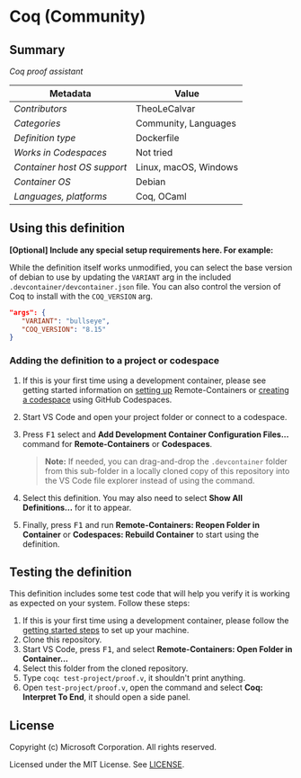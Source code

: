 # Coq (Community)

## Summary

*Coq proof assistant*

| Metadata                    | Value                                                                        |
|---------------------------- | -----------------------------------------------------------------------------|
| *Contributors*              | TheoLeCalvar                                                                 |
| *Categories*                | Community, Languages                                                         |
| *Definition type*           | Dockerfile                                                                   |
| *Works in Codespaces*       | Not tried                                                                    |
| *Container host OS support* | Linux, macOS, Windows                                                        |
| *Container OS*              | Debian                                                                       |
| *Languages, platforms*      | Coq, OCaml                                                                   |


## Using this definition

**[Optional] Include any special setup requirements here. For example:**

While the definition itself works unmodified, you can select the base version of debian to use by updating the `VARIANT` arg in the included `.devcontainer/devcontainer.json` file. You can also control the version of Coq to install with the `COQ_VERSION` arg.

```json
"args": { 
   "VARIANT": "bullseye",
   "COQ_VERSION": "8.15"
}
```

### Adding the definition to a project or codespace

1. If this is your first time using a development container, please see getting started information on [setting up](https://aka.ms/vscode-remote/containers/getting-started) Remote-Containers or [creating a codespace](https://aka.ms/ghcs-open-codespace) using GitHub Codespaces.

2. Start VS Code and open your project folder or connect to a codespace.

3. Press <kbd>F1</kbd> select and **Add Development Container Configuration Files...** command for **Remote-Containers** or **Codespaces**.

   > **Note:** If needed, you can drag-and-drop the `.devcontainer` folder from this sub-folder in a locally cloned copy of this repository into the VS Code file explorer instead of using the command.

4. Select this definition. You may also need to select **Show All Definitions...** for it to appear.

5. Finally, press <kbd>F1</kbd> and run **Remote-Containers: Reopen Folder in Container** or **Codespaces: Rebuild Container** to start using the definition.

## Testing the definition

This definition includes some test code that will help you verify it is working as expected on your system. Follow these steps:

1. If this is your first time using a development container, please follow the [getting started steps](https://aka.ms/vscode-remote/containers/getting-started) to set up your machine.
2. Clone this repository.
3. Start VS Code, press <kbd>F1</kbd>, and select **Remote-Containers: Open Folder in Container...**
4. Select this folder from the cloned repository.
5. Type `coqc test-project/proof.v`, it shouldn't print anything.
6. Open `test-project/proof.v`, open the command and select **Coq: Interpret To End**, it should open a side panel.

## License

Copyright (c) Microsoft Corporation. All rights reserved.

Licensed under the MIT License. See [LICENSE](https://github.com/Microsoft/vscode-dev-containers/blob/main/LICENSE).
